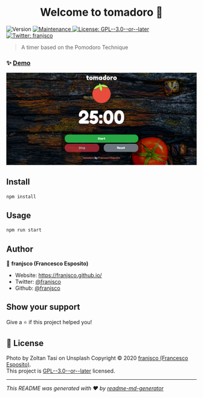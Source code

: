 <h1 align="center">Welcome to tomadoro 👋</h1>
<p>
  <img alt="Version" src="https://img.shields.io/badge/version-1.7.0-blue.svg?cacheSeconds=2592000" />
  <a href="https://github.com/franjsco/tomadoro/graphs/commit-activity" target="_blank">
    <img alt="Maintenance" src="https://img.shields.io/badge/Maintained%3F-yes-green.svg" />
  </a>
  <a href="https://github.com/franjsco/tomadoro/blob/master/LICENSE" target="_blank">
    <img alt="License: GPL--3.0--or--later" src="https://img.shields.io/github/license/franjsco/tomadoro" />
  </a>
  <a href="https://twitter.com/franjsco" target="_blank">
    <img alt="Twitter: franjsco" src="https://img.shields.io/twitter/follow/franjsco.svg?style=social" />
  </a>
</p>

> A timer based on the Pomodoro Technique

### ✨ [Demo](https://franjsco.github.io/tomadoro/)

![tomadoro screenshot](screenshot.png) 

## Install

```sh
npm install
```

## Usage

```sh
npm run start
```

## Author

👤 **franjsco (Francesco Esposito)**

* Website: https://franjsco.github.io/
* Twitter: [@franjsco](https://twitter.com/franjsco)
* Github: [@franjsco](https://github.com/franjsco)

## Show your support

Give a ⭐️ if this project helped you!

## 📝 License
Photo by Zoltan Tasi on Unsplash
Copyright © 2020 [franjsco (Francesco Esposito)](https://github.com/franjsco).<br />
This project is [GPL--3.0--or--later](https://github.com/franjsco/tomadoro/blob/master/LICENSE) licensed.

***
_This README was generated with ❤️ by [readme-md-generator](https://github.com/kefranabg/readme-md-generator)_